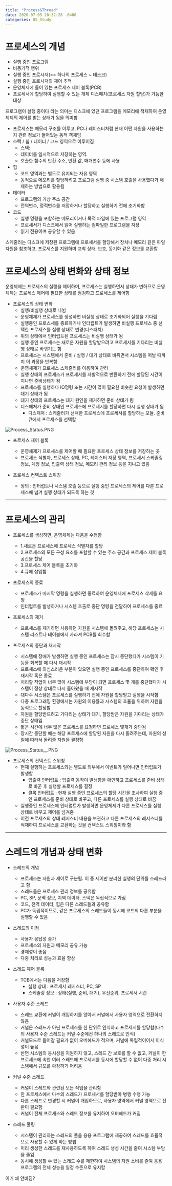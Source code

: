 ```yaml
---
title: "Process&Thread"
date: 2020-07-05 20:32:28 -0400
categories: OS_Study
---
```


# 프로세스의 개념
- 실행 중인 프로그램
- 비동기적 행위
- 실행 중인 프로시저(== 하나의 프로세스 ~ 태스크)
- 실행 중인 프로시저의 제어 추적
- 운영체제에 들어 있는 프로세스 제어 블록(PCB)
- 프로세서에 할당하여 실행할 수 있는 개체 디스패치(프로세스 자원 할당)가 가능한 대상

프로그램이 실행 중이다 라는 의미는 디스크에 있던 프로그램을 메모리에 적재하여 운영체제의 제어를 받는 상태가 됨을 의미함
 
 - 프로세스는 메모리 구조를 이루고, PC나 레이스터처럼 현재 어떤 자원을 사용하는지 관련 정보가 들어있는 동적 객체임
  - 스택 / 힙 / 데이터 / 코드 영역으로 이루어짐
    - 스택:
    - 데이터를 일시적으로 저장하는 영역.
    - 호출한 함수의 반환 주소, 반환 값, 매개변수 등에 사용
  - 힙
    - 코드 영역과는 별도로 유지되는 자유 영역
    - 동적으로 메모리를 할당하려고 프로그램 실행 중 시스템 호출을 사용했다가 해제하는 방법으로 활용됨
  - 데이터
    - 프로그램의 가상 주소 공간
    - 전역변수, 정적변수를 저장하거나 할당하고 실행하기 전에 초기화함
  - 코드
    - 실행 명령을 포함하는 메모리이거나 목적 파일에 있는 프로그램 영역
    - 프로세서가 디스크에서 읽어 실행하는 컴파일한 프로그램을 저장
    - 읽기 전용이며 공유할 수 있음

스케줄러는 디스크에 저장된 프로그램에 프로세서를 할당해서 장치나 메모리 같은 파일 자원을 참조하고, 프로세스를 지원하며 교착 상태, 보호, 동기화 같은 정보를 교환함


# 프로세스의 상태 변화와 상태 정보

운영체제는 프로세스의 실행을 제어하며, 프로세스는 실행하면서 상태가 변하므로 운영체제는 프로세스 제어에 필요한 상태를 점검하고 프로세스를 제어함

- 프로세스의 상태 변화
    - 실행/비실행 상태로 나뉨
    - 운영체제가 프로세스를 생성하면 비실행 상태로 초기화되어 실행을 기다림
    - 실행중인 프로스세를 종료하거나 인터럽트가 발생하면 비실행 프로세스 중 선택한 프로세스를 실행 상태로 변경(디스패치)
    - 위의 상태에서 인터럽트된 프로세스는 비실행 상태가 됨
    - 실행 중인 프로세스는 새로운 자원을 할당받으려고 프로세서를 기다리는 비실행 상태로 바뀌기도 함
    - 프로세스는 시스템에서 준비 / 실행 / 대기 상태로 바뀌면서 시스템을 떠날 때까지 이 과정을 반복함
    - 운영체제가 프로세스 스케줄러를 이용하여 관리
    - 실행 상태의 프로세스가 프로세서를 자발적으로 반환하기 전에 할당된 시간이 지나면 준비상태가 됨
    - 프로세스를 실행하다 IO명령 또는 시간이 많이 필요한 비슷한 요청이 발생하면 대기 상태가 됨
    - 대기 상태의 프로세스는 대기 원인을 제거하면 준비 상태가 됨
    - 디스패처가 준비 상태인 프로세스에 프로세서를 할당하면 다시 실행 상태가 됨
      - 디스패처 : 스케줄러가 선택한 프로세스에 프로세서를 할당하는 모듈. 준비 큐에서 프로세스를 선택함

![Process_Status.PNG](.\image\Process_Status.PNG)


- 프로세스 제어 블록
    - 운영체제가 프로세스를 제어할 때 필요한 프로세스 상태 정보를 저장하는 곳
    - 프로세스 식별자, 프로세스 상태, PC, 레지스터 저장 영역, 프로세서 스케줄링 정보, 계정 정보, 입출력 상태 정보, 메모리 관리 정보 등을 지니고 있음

- 프로세스 컨텍스트 스위칭
    - 정의 : 인터럽트나 시스템 호출 등으로 실행 중인 프로세스의 제어를 다른 프로세스에 넘겨 실행 상태가 되도록 하는 것



* * *

# 프로세스의 관리
- 프로세스를 생성하면, 운영체제는 다음을 수행함
    - 1.새로운 프로세스에 프로세스 식별자를 할당
    - 2.프로세스의 모든 구성 요소를 포함할 수 있는 주소 공간과 프로세스 제어 블록 공간을 할당
    - 3.프로세스 제어 블록을 초기화
    - 4.큐에 삽입함

- 프로세스의 종료
    - 프로세스가 마지막 명령을 실행하면 종료하여 운영체제에 프로세스 삭제를 요청
    - 인터럽트를 발생하거나 시스템 호출로 중단 명령을 전달하여 프로세스를 종료

- 프로세스의 제거
    - 프로세스를 제거하면 사용하던 자원을 시스템에 돌려주고, 해당 프로세스는 시스템 리스트나 테이블에서 사라져 PCB를 회수함

- 프로세스의 중단과 재시작
    - 시스템에 장애가 발생하면 실행 중인 프로세스는 잠시 중단했다가 시스템이 기능을 회복할 때 다시 재시작
    - 프로세스에 의심스러운 부분이 있으면 실행 중인 프로세스를 중단하여 확인 후 재시작 혹은 종료
    - 처리할 작업이 너무 많아 시스템에 부담이 되면 프로세스 몇 개를 중단했다가 시스템이 정상 상태로 다시 돌아왔을 때 재시작
    - 대다수 시스템은 프로세스를 실행하기 전에 자원을 할당받고 실행을 시작함
    - 다중 프로그래밍 환경에서는 자원의 이용률과 시스템의 효율을 위하여 자원을 동적으로 할당함
    - 자원을 할당받으려고 기다리는 상태가 대기, 할당받은 자원을 기다리는 상태가 중단 상태임
    - 짧은 시간에 너무 많은 프로세스를 요청하면 프로세스 몇개가 중단됨
    - 장시간 중단할 때는 해당 프로세스에 할당된 자원을 다시 돌려주는데, 자원의 성질에 따라서 돌려줄 자원을 결정함



![Process_Status__.PNG](.\image\Process_Status__.PNG)


- 프로세스의 컨텍스트 스위칭
    - 현재 실행하는 프로세스와는 별도로 외부에서 이벤트가 일어나면 인터럽트가 발생함
      - 입출력 인터럽트 : 입출력 동작이 발생함을 확인하고 프로세스를 준비 상태로 바꾼 후 실행할 프로세스를 결정
      - 클록 인터럽트 : 현재 실행 중인 프로세스의 할당 시간을 조사하여 실행 중인 프로세스를 준비 상태로 바꾸고, 다른 프로세스를 실행 상태로 바꿈
    - 실행중인 프로세스에 인터럽트가 발생하면 운영체제가 다른 프로세스를 실행 상태로 바꾸고 제어를 넘겨줌
    - 이전 프로세스의 상태 레지스터 내용을 보관하고 다른 프로세스의 레지스터를 적재하여 프로세스를 교환하는 것을 컨텍스트 스위칭이라 함




* * *

# 스레드의 개념과 상태 변화
- 스레드의 개념
    - 프로세스는 자원과 제어로 구분됨. 이 중 제어만 분리한 실행의 단위를 스레드라고 함
    - 스레드들은 프로세스 관리 정보를 공유함
    - PC, SP, 문맥 정보, 지역 데이터, 스택은 독립적으로 가짐
    - 코드, 전역 데이터, 힙은 다른 스레드들과 공유함
    - PC가 독립적이므로, 같은 프로세스의 스레드들이 동시에 코드의 다른 부분을 실행할 수 있음
- 스레드의 이점
    - 사용자 응답성 증가
    - 프로세스의 자원과 메모리 공유 가능
    - 경제성이 좋음
    - 다중 처리로 성능과 효율 향상

- 스레드 제어 블록
    - TCB에서는 다음을 저장함
      - 실행 상태 : 프로세서 레지스터, PC, SP
      - 스케줄링 정보 : 상태(실행, 준비, 대기), 우선순위, 프로세서 시간

- 사용자 수준 스레드
    - 스레드 교환에 커널이 개입하지를 않아서 커널에서 사용자 영역으로 전환하지 않음
    - 커널은 스레드가 아닌 프로세스를 한 단위로 인식하고 프로세서를 할당함(다수의 사용자 수준 스레드는 커널 수준에선 하나의 스레드로 인식)
    - 커널모드로 들어갈 필요가 없어 오버헤드가 적으며, 커널에 독립적이어서 이식성이 높음
    - 반면 시스템의 동시성을 지원하지 않고, 스레드 간 보호를 할 수 없고, 커널이 한 프로세스에 속한 여러 스레드에 프로세서를 동시에 할당할 수 없어 다중 처리 시스템에서 규모를 확장하기 어려움

- 커널 수준 스레드
    - 커널이 스레드와 관련된 모든 작업을 관리함
    - 한 프로세스에서 다수의 스레드가 프로세서를 할당받아 병행 수행 가능
    - 다른 스레드로 변경할 시 커널이 개입하므로, 사용자 영역에서 커널 영역으로 전환이 필요함
    - 커널이 전체 프로세스와 스레드 정보를 유지하여 오버헤드가 커짐

- 스레드 풀링
    - 시스템이 관리하는 스레드의 풀을 응용 프로그램에 제공하여 스레드를 효율적으로 사용할 수 있게 하는 방법
    - 미리 생성한 스레드를 재사용하도록 하여 스레드 생성 시간을 줄여 시스템 부담을 줄임
    - 동시에 생성할 수 있는 스레드 수를 제한하여 시스템의 자원 소비를 줄여 응용 프로그램의 전체 성능을 일정 수준으로 유지함

이거 왜 안바뀜?
